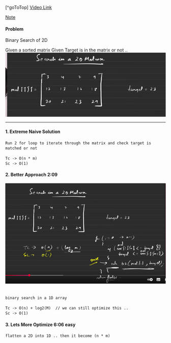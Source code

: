 [^goToTop]
[Video Link](https://www.youtube.com/watch?v=JXU4Akft7yk)


[Note]()

#### Problem

Binary Search of 2D

Given a sorted matrix
Given Target is in the matrix or not .. 
![alt text](image.png)

> 

---
#### 1. Extreme Naive Solution

```
Run 2 for loop to iterate through the matrix and check target is 
matched or not

Tc -> O(n * m)
Sc -> O(1)

```
#### 2. Better Approach 2:09

![alt text](image-1.png)


```

binary search in a 1D array

Tc -> O(n) + log2(M)  // we can still optimize this ..
Sc -> O(1)

```

#### 3. Lets More Optimize 6:06 easy

```
flatten a 2D into 1D .. then it become (n * m)





```
